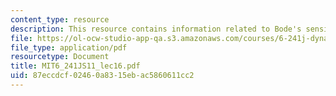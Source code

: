```yaml
---
content_type: resource
description: This resource contains information related to Bode's sensitivity integral.
file: https://ol-ocw-studio-app-qa.s3.amazonaws.com/courses/6-241j-dynamic-systems-and-control-spring-2011/87eccdcf02460a8315ebac5860611cc2_MIT6_241JS11_lec16.pdf
file_type: application/pdf
resourcetype: Document
title: MIT6_241JS11_lec16.pdf
uid: 87eccdcf-0246-0a83-15eb-ac5860611cc2
---
```

